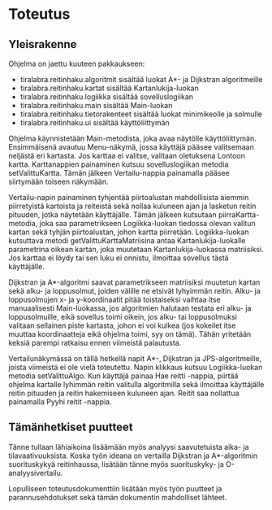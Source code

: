 # Toteutus

## Yleisrakenne

Ohjelma on jaettu kuuteen pakkaukseen:
- tiralabra.reitinhaku.algoritmit sisältää luokat A*- ja Dijkstran algoritmeille
- tiralabra.reitinhaku.kartat sisältää Kartanlukija-luokan
- tiralabra.reitinhaku.logiikka sisältää sovelluslogiikan
- tiralabra.reitinhaku.main sisältää Main-luokan
- tiralabra.reitinhaku.tietorakenteet sisältää luokat minimikeolle ja solmulle
- tiralabra.reitinhaku.ui sisältää käyttöliittymän

Ohjelma käynnistetään Main-metodista, joka avaa näytölle käyttöliittymän. Ensimmäisenä avautuu Menu-näkymä, jossa käyttäjä pääsee valitsemaan neljästä eri kartasta. Jos karttaa ei valitse, valitaan oletuksena Lontoon kartta. Karttanappien painaminen kutsuu sovelluslogiikan metodia setValittuKartta. Tämän jälkeen Vertailu-nappia painamalla pääsee siirtymään toiseen näkymään.

Vertailu-napin painaminen tyhjentää piirtoalustan mahdollisista aiemmin piirretyistä kartoista ja reiteistä sekä nollaa kuluneen ajan ja lasketun reitin pituuden, jotka näytetään käyttäjälle. Tämän jälkeen kutsutaan piirraKartta-metodia, joka saa parametrikseen Logiikka-luokan tiedossa olevan valitun kartan sekä tyhjän piirtoalustan, johon kartta piirretään. Logiikka-luokan kutsuttava metodi getValittuKarttaMatriisina antaa Kartanlukija-luokalle parametrina oikean kartan, joka muutetaan Kartanlukija-luokassa matriisiksi. Jos karttaa ei löydy tai sen luku ei onnistu, ilmoittaa sovellus tästä käyttäjälle.

Dijkstran ja A*-algoritmi saavat parametrikseen matriisiksi muutetun kartan sekä alku- ja loppusolmut, joiden välille ne etsivät lyhyimmän reitin. Alku- ja loppusolmujen x- ja y-koordinaatit pitää toistaiseksi vaihtaa itse manuaalisesti Main-luokassa, jos algoritmien halutaan testata eri alku- ja loppusolmuille, eikä sovellus toimi oikein, jos alku- tai loppusolmuksi valitaan sellainen piste kartasta, johon ei voi kulkea (jos kokeilet itse muuttaa koordinaatteja eikä ohjelma toimi, syy on tämä). Tähän yritetään keksiä parempi ratkaisu ennen viimeistä palautusta.

Vertailunäkymässä on tällä hetkellä napit A*-, Dijkstran ja JPS-algoritmeille, joista viimeistä ei ole vielä toteutettu. Napin klikkaus kutsuu Logiikka-luokan metodia setValittuAlgo. Kun käyttäjä painaa Hae reitti -nappia, piirtää ohjelma kartalle lyhimmän reitin valitulla algoritmilla sekä ilmoittaa käyttäjälle reitin pituuden ja reitin hakemiseen kuluneen ajan. Reitit saa nollattua painamalla Pyyhi reitit -nappia.

## Tämänhetkiset puutteet

Tänne tullaan lähiaikoina lisäämään myös analyysi saavutetuista aika- ja tilavaativuuksista. Koska työn ideana on vertailla Dijkstran ja A*-algoritmin suorituskykyä reitinhaussa, lisätään tänne myös suorituskyky- ja O-analyysivertailu.

Lopulliseen toteutusdokumenttiin lisätään myös työn puutteet ja parannusehdotukset sekä tämän dokumentin mahdolliset lähteet.
